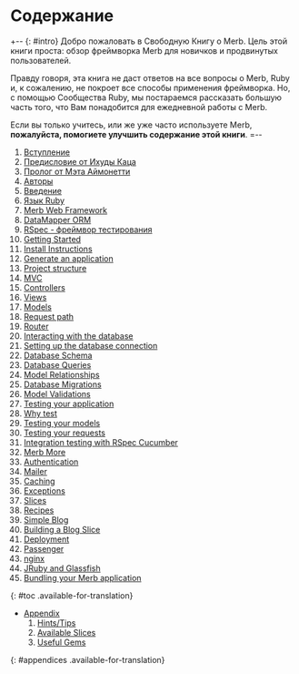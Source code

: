 # Содержание

+-- {: #intro}
Добро пожаловать в Свободную Книгу о Merb.
Цель этой книги проста: обзор фреймворка Merb для новичков и
продвинутых пользователей.

Правду говоря, эта книга не даст ответов на все вопросы о Merb, Ruby и,
к сожалению, не покроет все способы применения фреймворка.
Но, с помощью Сообщества Ruby, мы постараемся рассказать большую часть того,
что Вам понадобится для ежедневной работы с Merb.

Если вы только учитесь, или же уже часто используете Merb, **пожалуйста,
помогиете улучшить содержание этой книги**.
=--

1. [Вступление](/front-matter)
  1. [Предисловие от Ихуды Каца](/front-matter/foreword)
  1. [Пролог от Мэта Аймонетти](/front-matter/preface)
  1. [Авторы](/front-matter/contributors)
1. [Введение](/introduction)
  1. [Язык Ruby](/introduction/ruby)
  1. [Merb Web Framework](/introduction/merb)
  1. [DataMapper ORM](/introduction/datamapper)
  1. [RSpec - фреймвор тестирования](/introduction/rspec)
1. [Getting Started](/getting-started)
  1. [Install Instructions](/getting-started/install-instructions)
  1. [Generate an application](/getting-started/generate-an-application)
  1. [Project structure](/getting-started/project-structure)
  1. [MVC](/getting-started/mvc)
  1. [Controllers](/getting-started/controllers)
  1. [Views](/getting-started/views)
  1. [Models](/getting-started/models)
  1. [Request path](/getting-started/request-path)
  1. [Router](/getting-started/router)
1. [Interacting with the database](/interacting-with-the-database)
  1. [Setting up the database connection](/interacting-with-the-database/dm-setting-up)
  1. [Database Schema](/interacting-with-the-database/dm-schema)
  1. [Database Queries](/interacting-with-the-database/dm-queries)
  1. [Model Relationships](/interacting-with-the-database/dm-relationships)
  1. [Database Migrations](/interacting-with-the-database/dm-migrations)
  1. [Model Validations](/interacting-with-the-database/dm-validations)
1. [Testing your application](/testing-your-application)
  1. [Why test](/testing-your-application/why)
  1. [Testing your models](/testing-your-application/models)
  1. [Testing your requests](/testing-your-application/requests)
  1. [Integration testing with RSpec Cucumber](/testing-your-application/cucumber)
1. [Merb More](/merb-more)
  1. [Authentication](/merb-more/authentication)
  1. [Mailer](/merb-more/mailer)
  1. [Caching](/merb-more/caching)
  1. [Exceptions](/merb-more/exceptions)
  1. [Slices](/merb-more/exceptions)
1. [Recipes](/recipes)
  1. [Simple Blog](/recipes/simple-blog)
  1. [Building a Blog Slice](/recipes/blog-slice)
1. [Deployment](/deployment)
  1. [Passenger](/deployment/passenger)
  1. [nginx](/deployment/nginx)
  1. [JRuby and Glassfish](/deployment/jruby)
  1. [Bundling your Merb application](/deployment/bundle)

{: #toc .available-for-translation}

* [Appendix](/appendix)
  1. [Hints/Tips](/appendix/hints-tips)
  1. [Available Slices](/appendix/slices)
  1. [Useful Gems](/appendix/gems)

{: #appendices .available-for-translation}
